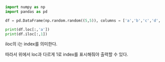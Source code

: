 
```python
import numpy as np
import pandas as pd

df = pd.DataFrame(np.random.random((5,5)), columns = ['a','b','c','d','e'])

print(df.loc[:,'a'])
print(df.iloc[:,1])
```

iloc의 i는 index를 의미한다.

따라서 위에서 loc과 다르게 1로 index를 표시해줘야 출력할 수 있다.
